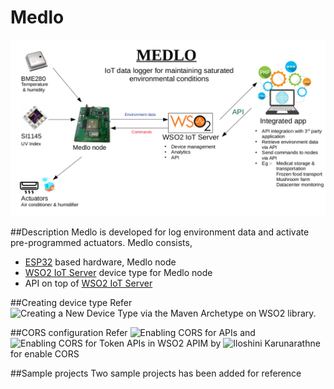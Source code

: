 # Medlo

![Medlo in brief](https://raw.githubusercontent.com/chanakalin/medlo/master/images/medlo-in-brief.png)


##Description
Medlo is developed for log environment data and activate pre-programmed actuators. Medlo consists,
* [ESP32] based hardware, Medlo node 
* [WSO2 IoT Server] device type for Medlo node
* API on top of [WSO2 IoT Server]

##Creating device type
Refer ![Creating a New Device Type via the Maven Archetype](https://docs.wso2.com/display/IOTS330/Creating+a+New+Device+Type+via+the+Maven+Archetype) on WSO2 library.

##CORS configuration
Refer ![Enabling CORS for APIs](https://docs.wso2.com/display/AM260/Enabling+CORS+for+APIs) and ![Enabling CORS for Token APIs in WSO2 APIM](https://medium.com/@iloshinikarunarathne/enabling-cors-for-token-apis-in-wso2-apim-d04f7ef5171) by ![Iloshini Karunarathne](https://medium.com/@iloshinikarunarathne/enabling-cors-for-token-apis-in-wso2-apim-d04f7ef5171) for enable CORS


##Sample projects
Two sample projects has been added for reference








[ESP32]: <https://www.espressif.com/en/products/hardware/esp32/overview>
[WSO2 IoT Server]: <https://wso2.com/iot>
